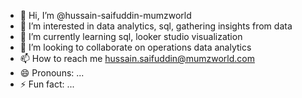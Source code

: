 - 👋 Hi, I’m @hussain-saifuddin-mumzworld
- 👀 I’m interested in data analytics, sql, gathering insights from data
- 🌱 I’m currently learning sql, looker studio visualization
- 💞️ I’m looking to collaborate on operations data analytics
- 📫 How to reach me hussain.saifuddin@mumzworld.com
- 😄 Pronouns: ...
- ⚡ Fun fact: ...

<!---
hussain-saifuddin-mumzworld/hussain-saifuddin-mumzworld is a ✨ special ✨ repository because its `README.md` (this file) appears on your GitHub profile.
You can click the Preview link to take a look at your changes.
--->
